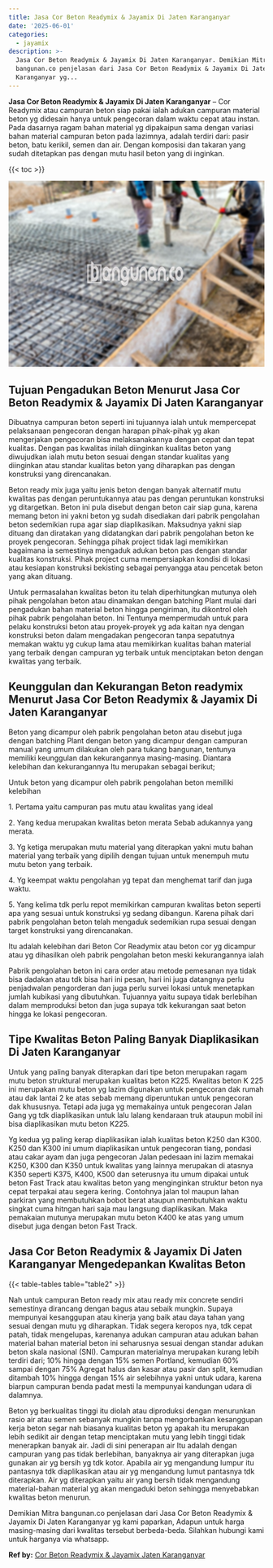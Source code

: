 ```yaml
---
title: Jasa Cor Beton Readymix & Jayamix Di Jaten Karanganyar
date: '2025-06-01'
categories:
  - jayamix
description: >-
  Jasa Cor Beton Readymix & Jayamix Di Jaten Karanganyar. Demikian Mitra
  bangunan.co penjelasan dari Jasa Cor Beton Readymix & Jayamix Di Jaten
  Karanganyar yg...
---
```


**Jasa Cor Beton Readymix & Jayamix Di Jaten Karanganyar** – Cor Readymix atau campuran beton siap pakai ialah adukan campuran material beton yg didesain hanya untuk pengecoran dalam waktu cepat atau instan. Pada dasarnya ragam bahan material yg dipakaipun sama dengan variasi bahan material campuran beton pada lazimnya, adalah terdiri dari: pasir beton, batu kerikil, semen dan air. Dengan komposisi dan takaran yang sudah ditetapkan pas dengan mutu hasil beton yang di inginkan.

{{< toc >}}

![Jasa Cor Beton Readymix & Jayamix Di Jaten Karanganyar](/images/jasa-cor-readymix-56.png)

## Tujuan Pengadukan Beton Menurut Jasa Cor Beton Readymix & Jayamix Di Jaten Karanganyar

Dibuatnya campuran beton seperti ini tujuannya ialah untuk mempercepat pelaksanaan pengecoran dengan harapan pihak-pihak yg akan mengerjakan pengecoran bisa melaksanakannya dengan cepat dan tepat kualitas. Dengan pas kwalitas inilah diinginkan kualitas beton yang diwujudkan ialah mutu beton sesuai dengan standar kualitas yang diinginkan atau standar kualitas beton yang diharapkan pas dengan konstruksi yang direncanakan.

Beton ready mix juga yaitu jenis beton dengan banyak alternatif mutu kwalitas pas dengan peruntukannya atau pas dengan peruntukan konstruksi yg ditargetkan. Beton ini pula disebut dengan beton cair siap guna, karena memang beton ini yakni beton yg sudah disediakan dari pabrik pengolahan beton sedemikian rupa agar siap diaplikasikan. Maksudnya yakni siap dituang dan diratakan yang didatangkan dari pabrik pengolahan beton ke proyek pengecoran. Sehingga pihak project tidak lagi memikirkan bagaimana ia semestinya mengaduk adukan beton pas dengan standar kualitas konstruksi. Pihak project cuma mempersiapkan kondisi di lokasi atau kesiapan konstruksi bekisting sebagai penyangga atau pencetak beton yang akan dituang.

Untuk permasalahan kwalitas beton itu telah diperhitungkan mutunya oleh pihak pengolahan beton atau dinamakan dengan batching Plant mulai dari pengadukan bahan material beton hingga pengiriman, itu dikontrol oleh pihak pabrik pengolahan beton. Ini Tentunya mempermudah untuk para pelaku konstruksi beton atau proyek-proyek yg ada kaitan nya dengan konstruksi beton dalam mengadakan pengecoran tanpa sepatutnya memakan waktu yg cukup lama atau memikirkan kualitas bahan material yang terbaik dengan campuran yg terbaik untuk menciptakan beton dengan kwalitas yang terbaik.

## Keunggulan dan Kekurangan Beton readymix Menurut Jasa Cor Beton Readymix & Jayamix Di Jaten Karanganyar

Beton yang dicampur oleh pabrik pengolahan beton atau disebut juga dengan batching Plant dengan beton yang dicampur dengan campuran manual yang umum dilakukan oleh para tukang bangunan, tentunya memiliki keunggulan dan kekurangannya masing-masing. Diantara kelebihan dan kekurangannya Itu merupakan sebagai berikut;

Untuk beton yang dicampur oleh pabrik pengolahan beton memiliki kelebihan

1\. Pertama yaitu campuran pas mutu atau kwalitas yang ideal

2\. Yang kedua merupakan kwalitas beton merata Sebab adukannya yang merata.

3\. Yg ketiga merupakan mutu material yang diterapkan yakni mutu bahan material yang terbaik yang dipilih dengan tujuan untuk menempuh mutu mutu beton yang terbaik.

4\. Yg keempat waktu pengolahan yg tepat dan menghemat tarif dan juga waktu.

5\. Yang kelima tdk perlu repot memikirkan campuran kwalitas beton seperti apa yang sesuai untuk konstruksi yg sedang dibangun. Karena pihak dari pabrik pengolahan beton telah mengaduk sedemikian rupa sesuai dengan target konstruksi yang direncanakan.

Itu adalah kelebihan dari Beton Cor Readymix atau beton cor yg dicampur atau yg dihasilkan oleh pabrik pengolahan beton meski kekurangannya ialah

Pabrik pengolahan beton ini cara order atau metode pemesanan nya tidak bisa dadakan atau tdk bisa hari ini pesan, hari ini juga datangnya perlu penjadwalan pengorderan dan juga perlu survei lokasi untuk menetapkan jumlah kubikasi yang dibutuhkan. Tujuannya yaitu supaya tidak berlebihan dalam memproduksi beton dan juga supaya tdk kekurangan saat beton hingga ke lokasi pengecoran.

## Tipe Kwalitas Beton Paling Banyak Diaplikasikan Di Jaten Karanganyar

Untuk yang paling banyak diterapkan dari tipe beton merupakan ragam mutu beton struktural merupakan kualitas beton K225. Kwalitas beton K 225 ini merupakan mutu beton yg lazim digunakan untuk pengecoran dak rumah atau dak lantai 2 ke atas sebab memang diperuntukan untuk pengecoran dak khususnya. Tetapi ada juga yg memakainya untuk pengecoran Jalan Gang yg tdk diaplikasikan untuk lalu lalang kendaraan truk ataupun mobil ini bisa diaplikasikan mutu beton K225.

Yg kedua yg paling kerap diaplikasikan ialah kualitas beton K250 dan K300. K250 dan K300 ini umum diaplikasikan untuk pengecoran tiang, pondasi atau cakar ayam dan juga pengecoran Jalan pedesaan ini lazim memakai K250, K300 dan K350 untuk kwalitas yang lainnya merupakan di atasnya K350 seperti K375, K400, K500 dan seterusnya itu umum dipakai untuk beton Fast Track atau kwalitas beton yang menginginkan struktur beton nya cepat terpakai atau segera kering. Contohnya jalan tol maupun lahan parkiran yang membutuhkan bobot berat ataupun membutuhkan waktu singkat cuma hitngan hari saja mau langsung diaplikasikan. Maka pemakaian mutunya merupakan mutu beton K400 ke atas yang umum disebut juga dengan beton Fast Track.

## Jasa Cor Beton Readymix & Jayamix Di Jaten Karanganyar Mengedepankan Kwalitas Beton

{{< table-tables table="table2" >}}

Nah untuk campuran Beton ready mix atau ready mix concrete sendiri semestinya dirancang dengan bagus atau sebaik mungkin. Supaya mempunyai kesanggupan atau kinerja yang baik atau daya tahan yang sesuai dengan mutu yg diharapkan. Tidak segera keropos nya, tdk cepat patah, tidak mengelupas, karenanya adukan campuran atau adukan bahan material bahan material beton ini seharusnya sesuai dengan standar adukan beton skala nasional (SNI). Campuran materialnya merupakan kurang lebih terdiri dari; 10% hingga dengan 15% semen Portland, kemudian 60% sampai dengan 75% Agregat halus dan kasar atau pasir dan split, kemudian ditambah 10% hingga dengan 15% air selebihnya yakni untuk udara, karena biarpun campuran benda padat mesti Ia mempunyai kandungan udara di dalamnya.

Beton yg berkualitas tinggi itu diolah atau diproduksi dengan menurunkan rasio air atau semen sebanyak mungkin tanpa mengorbankan kesanggupan kerja beton segar nah biasanya kualitas beton yg apakah itu merupakan lebih sedikit air dengan tetap menciptakan mutu yang lebih tinggi tidak menerapkan banyak air. Jadi di sini penerapan air Itu adalah dengan campuran yang pas tidak berlebihan, banyaknya air yang diterapkan juga gunakan air yg bersih yg tdk kotor. Apabila air yg mengandung lumpur itu pantasnya tdk diaplikasikan atau air yg mengandung lumut pantasnya tdk diterapkan. Air yg diterapkan yaitu air yang bersih tidak mengandung material-bahan material yg akan mengaduki beton sehingga menyebabkan kwalitas beton menurun.

Demikian Mitra bangunan.co penjelasan dari Jasa Cor Beton Readymix & Jayamix Di Jaten Karanganyar yg kami paparkan, Adapun untuk harga masing-masing dari kwalitas tersebut berbeda-beda. Silahkan hubungi kami untuk harganya via whatsapp.

**Ref by:** [Cor Beton Readymix & Jayamix Jaten Karanganyar](https://id.wikipedia.org/wiki/Cor)
